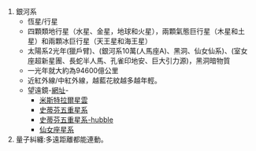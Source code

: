 1. 銀河系
   + 恆星/行星
   + 四顆類地行星（水星、金星，地球和火星），兩顆氣態巨行星（木星和土星）和兩顆冰巨行星（天王星和海王星）
   + 太陽系2光年(獵戶臂)、(銀河系10萬(人馬座A)、黑洞、仙女仙系)、(室女座超新星團、長蛇半人馬、孔雀印地安、巨大引力源)，黑洞暗物質
   + 一光年就大約為94600億公里
   + 近紅外線/中紅外線，越藍花紋越多越年輕。
   + 望遠鏡-[網址](https://www.youtube.com/watch?v=toK9rcrRzlk)-
     + [米斯特拉爾星雲](https://webbtelescope.org/contents/media/images/2022/031/01G77PKB8NKR7S8Z6HBXMYATGJ)
     + [史蒂芬五重星系](https://webbtelescope.org/contents/media/images/2022/034/01G7DA5ADA2WDSK1JJPQ0PTG4A?page=8&amp;filterUUID=91dfa083-c258-4f9f-bef1-8f40c26f4c97)
     + [史蒂芬五重星系-hubble](https://hubblesite.org/contents/media/images/2009/25/2606-Image.html)
     + [仙女座星系](https://www.flickr.com/photos/gsfc/7309213060)
2. 量子糾纏:多遠距離都能連動。
